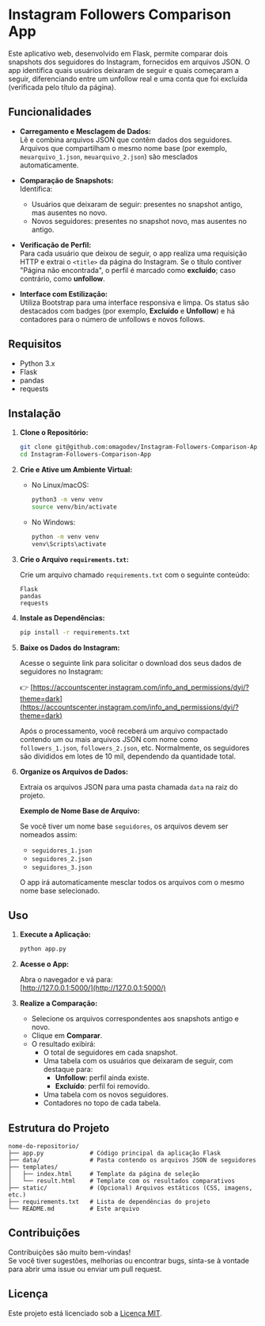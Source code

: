 # Instagram Followers Comparison App

Este aplicativo web, desenvolvido em Flask, permite comparar dois snapshots dos seguidores do Instagram, fornecidos em arquivos JSON. O app identifica quais usuários deixaram de seguir e quais começaram a seguir, diferenciando entre um unfollow real e uma conta que foi excluída (verificada pelo título da página).

## Funcionalidades

- **Carregamento e Mesclagem de Dados:**  
  Lê e combina arquivos JSON que contêm dados dos seguidores. Arquivos que compartilham o mesmo nome base (por exemplo, `meuarquivo_1.json`, `meuarquivo_2.json`) são mesclados automaticamente.

- **Comparação de Snapshots:**  
  Identifica:

  - Usuários que deixaram de seguir: presentes no snapshot antigo, mas ausentes no novo.
  - Novos seguidores: presentes no snapshot novo, mas ausentes no antigo.

- **Verificação de Perfil:**  
  Para cada usuário que deixou de seguir, o app realiza uma requisição HTTP e extrai o `<title>` da página do Instagram. Se o título contiver "Página não encontrada", o perfil é marcado como **excluído**; caso contrário, como **unfollow**.

- **Interface com Estilização:**  
  Utiliza Bootstrap para uma interface responsiva e limpa. Os status são destacados com badges (por exemplo, **Excluído** e **Unfollow**) e há contadores para o número de unfollows e novos follows.

## Requisitos

- Python 3.x
- Flask
- pandas
- requests

## Instalação

1. **Clone o Repositório:**

   ```bash
   git clone git@github.com:omagodev/Instagram-Followers-Comparison-App.git
   cd Instagram-Followers-Comparison-App
   ```

2. **Crie e Ative um Ambiente Virtual:**

   - No Linux/macOS:

     ```bash
     python3 -m venv venv
     source venv/bin/activate
     ```

   - No Windows:

     ```bash
     python -m venv venv
     venv\Scripts\activate
     ```

3. **Crie o Arquivo `requirements.txt`:**

   Crie um arquivo chamado `requirements.txt` com o seguinte conteúdo:

   ```
   Flask
   pandas
   requests
   ```

4. **Instale as Dependências:**

   ```bash
   pip install -r requirements.txt
   ```

5. **Baixe os Dados do Instagram:**

   Acesse o seguinte link para solicitar o download dos seus dados de seguidores no Instagram:

   👉 [https://accountscenter.instagram.com/info_and_permissions/dyi/?theme=dark](https://accountscenter.instagram.com/info_and_permissions/dyi/?theme=dark)

   Após o processamento, você receberá um arquivo compactado contendo um ou mais arquivos JSON com nome como `followers_1.json`, `followers_2.json`, etc.
   Normalmente, os seguidores são divididos em lotes de 10 mil, dependendo da quantidade total.

6. **Organize os Arquivos de Dados:**

   Extraia os arquivos JSON para uma pasta chamada `data` na raiz do projeto.

   **Exemplo de Nome Base de Arquivo:**

   Se você tiver um nome base `seguidores`, os arquivos devem ser nomeados assim:

   - `seguidores_1.json`
   - `seguidores_2.json`
   - `seguidores_3.json`

   O app irá automaticamente mesclar todos os arquivos com o mesmo nome base selecionado.

## Uso

1. **Execute a Aplicação:**

   ```bash
   python app.py
   ```

2. **Acesse o App:**

   Abra o navegador e vá para:  
   [http://127.0.0.1:5000/](http://127.0.0.1:5000/)

3. **Realize a Comparação:**

   - Selecione os arquivos correspondentes aos snapshots antigo e novo.
   - Clique em **Comparar**.
   - O resultado exibirá:
     - O total de seguidores em cada snapshot.
     - Uma tabela com os usuários que deixaram de seguir, com destaque para:
       - **Unfollow**: perfil ainda existe.
       - **Excluído**: perfil foi removido.
     - Uma tabela com os novos seguidores.
     - Contadores no topo de cada tabela.

## Estrutura do Projeto

```text
nome-do-repositorio/
├── app.py             # Código principal da aplicação Flask
├── data/              # Pasta contendo os arquivos JSON de seguidores
├── templates/
│   ├── index.html     # Template da página de seleção
│   └── result.html    # Template com os resultados comparativos
├── static/            # (Opcional) Arquivos estáticos (CSS, imagens, etc.)
├── requirements.txt   # Lista de dependências do projeto
└── README.md          # Este arquivo
```

## Contribuições

Contribuições são muito bem-vindas!  
Se você tiver sugestões, melhorias ou encontrar bugs, sinta-se à vontade para abrir uma issue ou enviar um pull request.

## Licença

Este projeto está licenciado sob a [Licença MIT](LICENSE).
